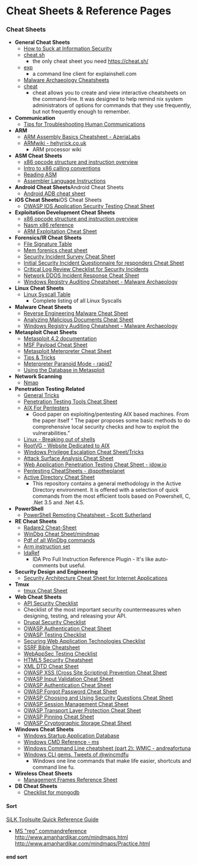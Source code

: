# Cheat Sheets & Reference Pages






	
### Cheat Sheets
* **General Cheat Sheets**
	* [How to Suck at Information Security](https://zeltser.com/suck-at-security-cheat-sheet/)
	* [cheat.sh](https://github.com/chubin/cheat.sh)
		*  the only cheat sheet you need https://cheat.sh/
	* [exp](https://github.com/troydm/exp)
		* a command line client for explainshell.com
	* [Malware Archaeology Cheatsheets](https://www.malwarearchaeology.com/cheat-sheets)
	* [cheat](https://github.com/cheat/cheat)
		* cheat allows you to create and view interactive cheatsheets on the command-line. It was designed to help remind nix system administrators of options for commands that they use frequently, but not frequently enough to remember.
* **Communication**
	* [Tips for Troubleshooting Human Communications](https://zeltser.com/human-communications-cheat-sheet/)
* **ARM**
	* [ARM Assembly Basics Cheatsheet - AzeriaLabs](https://azeria-labs.com/assembly-basics-cheatsheet/)
	* [ARMwiki - hehyrick.co.uk](https://www.heyrick.co.uk/armwiki/Category:Introduction)
		* ARM processor wiki
* **ASM Cheat Sheets**
	* [x86 opcode structure and instruction overview](http://pnx.tf/files/x86_opcode_structure_and_instruction_overview.pdf)
	* [Intro to x86 calling conventions](http://codearcana.com/posts/2013/05/21/a-brief-introduction-to-x86-calling-conventions.html)
	* [Reading ASM](http://cseweb.ucsd.edu/classes/sp11/cse141/pdf/02/S01_x86_64.key.pdf)
	* [Assembler Language Instructions](http://www.laynetworks.com/assembly%20tutorials3.htm)
* **Android Cheat Sheets**<a name="Android">Android Cheat Sheets</a>
	* [Android ADB cheat sheet](https://github.com/maldroid/adb_cheatsheet/blob/master/cheatsheet.pdf?raw=true)
* **iOS Cheat Sheets**<a name="ios">iOS Cheat Sheets</a>
	* [OWASP IOS Application Security Testing Cheat Sheet](https://www.owasp.org/index.php/IOS_Application_Security_Testing_Cheat_Sheet#Insecure_data_storage)
* **Exploitation Development Cheat Sheets**<a name="exploitation"></a>
	* [x86 opcode structure and instruction overview](http://pnx.tf/files/x86_opcode_structure_and_instruction_overview.pdf)
	* [Nasm x86 reference](https://www.cs.uaf.edu/2006/fall/cs301/support/x86/)
	* [ARM Exploitation Cheat Sheet](https://azeria-labs.com/assembly-basics-cheatsheet/)
* **Forensics/IR Cheat Sheets**<a name="for"></a>
	* [File Signature Table](http://www.garykessler.net/library/file_sigs.html)
	* [Mem forenics cheat sheet](http://forensicmethods.com/wp-content/uploads/2012/04/Memory-Forensics-Cheat-Sheet-v1.pdf)
	* [Security Incident Survey Cheat Sheet](https://zeltser.com/security-incident-survey-cheat-sheet/)
	* [Initial Security Incident Questionnaire for responders Cheat Sheet](https://zeltser.com/security-incident-questionnaire-cheat-sheet/)
	* [Critical Log Review Checklist for Security Incidents](https://zeltser.com/security-incident-log-review-checklist/)
	* [Network DDOS Incident Response Cheat Sheet](https://zeltser.com/ddos-incident-cheat-sheet/)
	* [Windows Registry Auditing Cheatsheet - Malware Archaeology](https://static1.squarespace.com/static/552092d5e4b0661088167e5c/t/5d497aefe58b7e00011f6947/1565096688890/Windows+Registry+Auditing+Cheat+Sheet+ver+Aug+2019.pdf)
* **Linux Cheat Sheets**<a name="Linux"></a>
	* [Linux Syscall Table](http://www.informatik.htw-dresden.de/~beck/ASM/syscall_list.html)
		* Complete listing of all Linux Syscalls
* **Malware Cheat Sheets**<a name="Malware"></a>
	* [Reverse Engineering Malware Cheat Sheet](https://zeltser.com/reverse-malware-cheat-sheet/)
	* [Analyzing Malicious Documents Cheat Sheet](https://zeltser.com/analyzing-malicious-documents/)
	* [Windows Registry Auditing Cheatsheet - Malware Archaeology](https://static1.squarespace.com/static/552092d5e4b0661088167e5c/t/5d497aefe58b7e00011f6947/1565096688890/Windows+Registry+Auditing+Cheat+Sheet+ver+Aug+2019.pdf)
* **Metasploit Cheat Sheets**<a name="metasploit"></a>
	* [Metasploit 4.2 documentation](https://community.rapid7.com/docs/DOC-1751)
	* [MSF Payload Cheat Sheet](http://aerokid240.blogspot.com/2009/11/msfpayload-goodness-cheatsheet.html)
	* [Metasploit Meterpreter Cheat Sheet](https://scadahacker.com/library/Documents/Cheat_Sheets/Hacking%20-%20Meterpreter%20Cheat%20%20Sheet.pdf)
	* [Tips & Tricks](https://en.wikibooks.org/wiki/Metasploit/Tips_and_Tricks)
	* [Meterpreter Paranoid Mode - rapid7](https://github.com/rapid7/metasploit-framework/wiki/Meterpreter-Paranoid-Mode)
	* [Using the Database in Metasploit](https://www.offensive-security.com/metasploit-unleashed/using-databases/)
* **Network Scanning**
	* [Nmap](https://highon.coffee/docs/nmap/)
* **Penetration Testing Related**<a name="pentest"></a>
	* [General Tricks](http://averagesecurityguy.info/cheat-sheet/)
	* [Penetration Testing Tools Cheat Sheet](https://highon.coffee/blog/penetration-testing-tools-cheat-sheet/)
	* [AIX For Pentesters](http://www.giac.org/paper/gpen/6684/aix-penetration-testers/125890)
		* Good paper on exploiting/pentesting AIX based machines. From the paper itself “ The paper proposes some basic methods to do comprehensive local security checks and how to exploit the vulnerabilities.”
	* [Linux - Breaking out of shells](https://highon.coffee/docs/linux-commands/#breaking-out-of-limited-shells)
	* [RootVG - Website Dedicated to AIX](http://www.rootvg.net/content/view/102/98/)
	* [Windows Privilege Escalation Cheat Sheet/Tricks](http://it-ovid.blogspot.fr/2012/02/windows-privilege-escalation.html)
	* [Attack Surface Analysis Cheat Sheet](https://www.owasp.org/index.php/Attack_Surface_Analysis_Cheat_Sheet)
	* [Web Application Penetration Testing Cheat Sheet - jdow.io](https://jdow.io/blog/2018/03/18/web-application-penetration-testing-methodology/)
	* [Pentesting CheatSheets - @spotheplanet](https://ired.team/offensive-security-experiments/offensive-security-cheetsheets)
	* [Active Directory Cheat Sheet](https://github.com/Integration-IT/Active-Directory-Exploitation-Cheat-Sheet)
		* This repository contains a general methodology in the Active Directory environment. It is offered with a selection of quick commands from the most efficient tools based on Powershell, C, .Net 3.5 and .Net 4.5.
* **PowerShell**
	* [PowerShell Remoting Cheatsheet - Scott Sutherland](https://blog.netspi.com/powershell-remoting-cheatsheet/)
* **RE Cheat Sheets**<a name="re"></a>
	* [Radare2 Cheat-Sheet](https://github.com/pwntester/cheatsheets/blob/master/radare2.md)
	* [WinDbg Cheat Sheet/mindmap](http://tylerhalfpop.com/2014/08/16/windbg-cheatsheet/)
	* [Pdf of all WinDbg commands](http://windbg.info/download/doc/pdf/WinDbg_cmds.pdf)
	* [Arm instruction set](http://simplemachines.it/doc/arm_inst.pdf)
	* [IdaRef](https://github.com/nologic/idaref)
		* IDA Pro Full Instruction Reference Plugin - It's like auto-comments but useful.
* **Security Design and Engineering**
	* [Security Architecture Cheat Sheet for Internet Applications](https://zeltser.com/security-architecture-cheat-sheet/)
* **Tmux**
	* [tmux Cheat Sheet](http://tmuxcheatsheet.com/)
* **Web Cheat Sheets**<a name="Web"></a>
	* [API Security Checklist](https://github.com/shieldfy/API-Security-Checklist/)
	* Checklist of the most important security countermeasures when designing, testing, and releasing your API.
	* [Drupal Security Checklist](https://github.com/gfoss/attacking-drupal/blob/master/presentation/drupal-security-checklist.pdf)
	* [OWASP Authentication Cheat Sheet](https://www.owasp.org/index.php/Authentication_Cheat_Sheet)
	* [OWASP Testing Checklist](https://www.owasp.org/index.php/Testing_Checklist)
	* [Securing Web Application Technologies Checklist](http://www.securingthehuman.org/developer/swat)
	* [SSRF Bible Cheatsheet](https://docs.google.com/document/d/1v1TkWZtrhzRLy0bYXBcdLUedXGb9njTNIJXa3u9akHM/edit)
	* [WebAppSec Testing Checklist](http://tuppad.com/blog/wp-content/uploads/2012/03/WebApp_Sec_Testing_Checklist.pdf)
	* [HTML5 Security Cheatsheet](https://github.com/jshaw87/Cheatsheets)
	* [XML DTD Cheat Sheet](https://web-in-security.blogspot.it/2016/03/xxe-cheat-sheet.html)
	* [OWASP XSS (Cross Site Scripting) Prevention Cheat Sheet](https://www.owasp.org/index.php/XSS_(Cross_Site_Scripting)\_Prevention_Cheat_Sheet)
	* [OWASP Input Validation Cheat Sheet](https://www.owasp.org/index.php/Input_Validation_Cheat_Sheet)
	* [OWASP Authentication Cheat Sheet](https://www.owasp.org/index.php/Authentication_Cheat_Sheet)
	* [OWASP Forgot Password Cheat Sheet](https://www.owasp.org/index.php/Forgot_Password_Cheat_Sheet)
	* [OWASP Choosing and Using Security Questions Cheat Sheet](https://www.owasp.org/index.php/Choosing_and_Using_Security_Questions_Cheat_Sheet)
	* [OWASP Session Management Cheat Sheet](https://www.owasp.org/index.php/Session_Management_Cheat_Sheet)
	* [OWASP Transport Layer Protection Cheat Sheet](https://www.owasp.org/index.php/Transport_Layer_Protection_Cheat_Sheet)
	* [OWASP Pinning Cheat Sheet](https://www.owasp.org/index.php/Pinning_Cheat_Sheet)
	* [OWASP Cryptographic Storage Cheat Sheet](https://www.owasp.org/index.php/Cryptographic_Storage_Cheat_Sheet)
* **Windows Cheat Sheets**<a name="windows"></a>
	* [Windows Startup Application Database](http://www.pacs-portal.co.uk/startup_content.php)
	* [Windows CMD Reference - ms](https://www.microsoft.com/en-us/download/details.aspx?id=56846)
	* [Windows Command Line cheatsheet (part 2): WMIC - andreafortuna](https://www.andreafortuna.org/dfir/windows-command-line-cheatsheet-part-2-wmic/)
	* [Windows CLI gems. Tweets of @wincmdfu](https://github.com/madhuakula/wincmdfu#list-missing-updates)
		* Windows one line commands that make life easier, shortcuts and command line fu.
* **Wireless Cheat Sheets**<a name="wifi"></a>
	* [Management Frames Reference Sheet](http://download.aircrack-ng.org/wiki-files/other/managementframes.pdf)
* **DB Cheat Sheets**<a name="db"></a>
	* [Checklist for mongodb](http://blog.mongodirector.com/10-tips-to-improve-your-mongodb-security/)





#### Sort

[SiLK Toolsuite Quick Reference Guide](https://tools.netsa.cert.org/silk/silk-quickref.pdf)
* [MS "reg" commandreference](http://www.computerhope.com/reg.htm)
http://www.amanhardikar.com/mindmaps.html
http://www.amanhardikar.com/mindmaps/Practice.html

#### end sort
